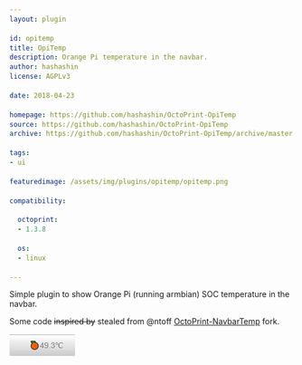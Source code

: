 ```yaml
---
layout: plugin

id: opitemp
title: OpiTemp
description: Orange Pi temperature in the navbar.
author: hashashin
license: AGPLv3

date: 2018-04-23

homepage: https://github.com/hashashin/OctoPrint-OpiTemp
source: https://github.com/hashashin/OctoPrint-OpiTemp
archive: https://github.com/hashashin/OctoPrint-OpiTemp/archive/master.zip

tags:
- ui

featuredimage: /assets/img/plugins/opitemp/opitemp.png

compatibility:

  octoprint:
  - 1.3.8

  os:
  - linux

---
```


Simple plugin to show Orange Pi (running armbian) SOC temperature in the navbar.

Some code ~~inspired by~~ stealed from @ntoff [OctoPrint-NavbarTemp](https://github.com/ntoff/OctoPrint-NavbarTemp) fork.

![screenshot](/assets/img/plugins/opitemp/opitemp.png)
